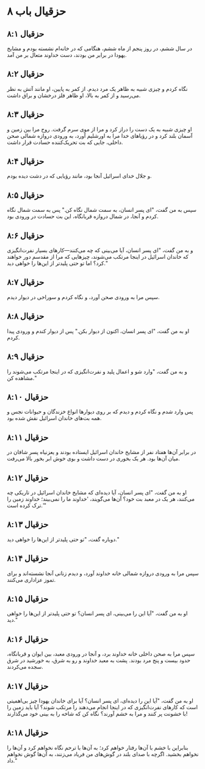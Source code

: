 # حزقیال باب ۸

## حزقیال ۸:۱
در سال ششم، در روز پنجم از ماه ششم، هنگامی که در خانه‌ام نشسته بودم و مشایخ یهودا در برابر من بودند، دست خداوند متعال بر من آمد.

## حزقیال ۸:۲
نگاه کردم و چیزی شبیه به ظاهر یک مرد دیدم. از کمر به پایین، او مانند آتش به نظر می‌رسید و از کمر به بالا، او ظاهر فلز درخشان و براق داشت.

## حزقیال ۸:۳
او چیزی شبیه به یک دست را دراز کرد و مرا از موی سرم گرفت. روح مرا بین زمین و آسمان بلند کرد و در رؤیاهای خدا مرا به اورشلیم آورد، به ورودی دروازه شمالی صحن داخلی، جایی که بت تحریک‌کننده حسادت قرار داشت.

## حزقیال ۸:۴
و جلال خدای اسرائیل آنجا بود، مانند رؤیایی که در دشت دیده بودم.

## حزقیال ۸:۵
سپس به من گفت، "ای پسر انسان، به سمت شمال نگاه کن." پس به سمت شمال نگاه کردم و آنجا، در شمال دروازه قربانگاه، این بت حسادت در ورودی بود.

## حزقیال ۸:۶
و به من گفت، "ای پسر انسان، آیا می‌بینی که چه می‌کنند—کارهای بسیار نفرت‌انگیزی که خاندان اسرائیل در اینجا مرتکب می‌شوند، چیزهایی که مرا از مقدسم دور خواهند کرد؟ اما تو حتی پلیدتر از این‌ها را خواهی دید."

## حزقیال ۸:۷
سپس مرا به ورودی صحن آورد، و نگاه کردم و سوراخی در دیوار دیدم.

## حزقیال ۸:۸
او به من گفت، "ای پسر انسان، اکنون از دیوار بکن." پس از دیوار کندم و ورودی پیدا کردم.

## حزقیال ۸:۹
و به من گفت، "وارد شو و اعمال پلید و نفرت‌انگیزی که در اینجا مرتکب می‌شوند را مشاهده کن."

## حزقیال ۸:۱۰
پس وارد شدم و نگاه کردم و دیدم که بر روی دیوارها انواع خزندگان و حیوانات نجس و همه بت‌های خاندان اسرائیل نقش شده بود.

## حزقیال ۸:۱۱
در برابر آن‌ها هفتاد نفر از مشایخ خاندان اسرائیل ایستاده بودند و یعزنیاه پسر شافان در میان آن‌ها بود. هر یک بخوری در دست داشت و بوی خوش ابر بخور بالا می‌رفت.

## حزقیال ۸:۱۲
او به من گفت، "ای پسر انسان، آیا دیده‌ای که مشایخ خاندان اسرائیل در تاریکی چه می‌کنند، هر یک در معبد بت خود؟ آن‌ها می‌گویند، 'خداوند ما را نمی‌بیند؛ خداوند زمین را ترک کرده است.'"

## حزقیال ۸:۱۳
دوباره گفت، "تو حتی پلیدتر از این‌ها را خواهی دید."

## حزقیال ۸:۱۴
سپس مرا به ورودی دروازه شمالی خانه خداوند آورد، و دیدم زنانی آنجا نشسته‌اند و برای تموز عزاداری می‌کنند.

## حزقیال ۸:۱۵
او به من گفت، "آیا این را می‌بینی، ای پسر انسان؟ تو حتی پلیدتر از این‌ها را خواهی دید."

## حزقیال ۸:۱۶
سپس مرا به صحن داخلی خانه خداوند برد، و آنجا در ورودی معبد، بین ایوان و قربانگاه، حدود بیست و پنج مرد بودند. پشت به معبد خداوند و رو به شرق، به خورشید در شرق سجده می‌کردند.

## حزقیال ۸:۱۷
او به من گفت، "آیا این را دیده‌ای، ای پسر انسان؟ آیا برای خاندان یهودا چیز بی‌اهمیتی است که کارهای نفرت‌انگیزی که در اینجا انجام می‌دهند را مرتکب شوند؟ آیا باید زمین را با خشونت پر کنند و مرا به خشم آورند؟ نگاه کن که شاخه را به بینی خود می‌گذارند!

## حزقیال ۸:۱۸
بنابراین با خشم با آن‌ها رفتار خواهم کرد؛ به آن‌ها با ترحم نگاه نخواهم کرد و آن‌ها را نخواهم بخشید. اگرچه با صدای بلند در گوش‌های من فریاد می‌زنند، به آن‌ها گوش نخواهم داد."
